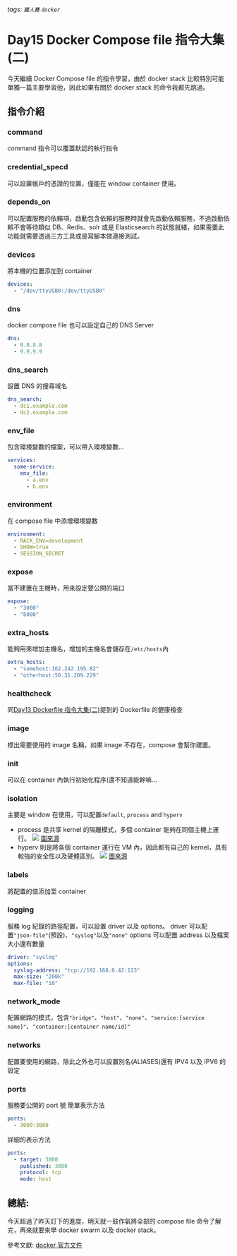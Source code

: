 ###### tags: `鐵人賽` `docker`

# Day15 Docker Compose file 指令大集(二)

今天繼續 Docker Compose file 的指令學習，由於 docker stack 比較特別可能單獨一篇主要學習他，因此如果有關於 docker stack 的命令我都先跳過。

## 指令介紹

### command

command 指令可以覆蓋默認的執行指令

### credential_specd

可以設置帳戶的憑證的位置，僅能在 window container 使用。

### depends_on

可以配置服務的依賴項，啟動包含依賴的服務時就會先啟動依賴服務，不過啟動依賴不會等待類似 DB、Redis、solr 或是 Elasticsearch 的狀態就緒，如果需要此功能就需要透過三方工具或是寫腳本做連接測試。

### devices

將本機的位置添加到 container

```yaml
devices:
  - "/dev/ttyUSB0:/dev/ttyUSB0"
```

### dns

docker compose file 也可以設定自己的 DNS Server

```yaml
dns:
  - 8.8.8.8
  - 9.9.9.9
```

### dns_search

設置 DNS 的搜尋域名

```yaml
dns_search:
  - dc1.example.com
  - dc2.example.com
```

### env_file

包含環境變數的檔案，可以帶入環境變數...

```yaml
services:
  some-service:
    env_file:
      - a.env
      - b.env
```

### environment

在 compose file 中添增環境變數

```yaml
environment:
  - RACK_ENV=development
  - SHOW=true
  - SESSION_SECRET
```

### expose

當不建置在主機時，用來設定要公開的端口

```yaml
expose:
  - "3000"
  - "8000"
```

### extra_hosts

能夠用來增加主機名，增加的主機名會儲存在`/etc/hosts`內

```yaml
extra_hosts:
  - "somehost:162.242.195.82"
  - "otherhost:50.31.209.229"
```

### healthcheck

同[Day13 Dockerfile 指令大集(二)](https://ithelp.ithome.com.tw/articles/10244821)提到的 Dockerfile 的健康檢查

### image

標出需要使用的 image 名稱，如果 image 不存在，compose 會幫你建置。

### init

可以在 container 內執行初始化程序(還不知道能幹嘛...

### isolation

主要是 window 在使用，可以配置`default`, `process` and `hyperv`

- process 是共享 kernel 的隔離模式，多個 container 能夠在同個主機上運行。
  ![](https://i.imgur.com/uXI0iy5.png)
  [圖來源](https://docs.microsoft.com/en-us/virtualization/windowscontainers/manage-containers/hyperv-container)
- hyperv 則是將各個 container 運行在 VM 內，因此都有自己的 kernel，具有較強的安全性以及硬體區別。
  ![](https://i.imgur.com/CnGQ3T5.png)
  [圖來源](https://docs.microsoft.com/en-us/virtualization/windowscontainers/manage-containers/hyperv-container)

### labels

將配置的值添加至 container

### logging

服務 log 紀錄的路徑配置，可以設置 driver 以及 options。
driver 可以配置`"json-file"`(預設)、`"syslog"`以及`"none"`
options 可以配置 address 以及檔案大小還有數量

```yaml
driver: "syslog"
options:
  syslog-address: "tcp://192.168.0.42:123"
  max-size: "200k"
  max-file: "10"
```

### network_mode

配置網路的模式，包含`"bridge"`、`"host"`、`"none"`、`"service:[service name]"`、`"container:[container name/id]"`

### networks

配置要使用的網路，除此之外也可以設置別名(ALIASES)還有 IPV4 以及 IPV6 的設定

### ports

服務要公開的 port 號
簡單表示方法

```yaml
ports:
  - 3000:3000
```

詳細的表示方法

```yaml
ports:
  - target: 3000
    published: 3000
    protocol: tcp
    mode: host
```

## 總結:

今天超過了昨天訂下的進度，明天就一鼓作氣將全部的 compose file 命令了解完，再來就要來學 docker swarm 以及 docker stack。

參考文獻:
[docker 官方文件](https://docs.docker.com/)
